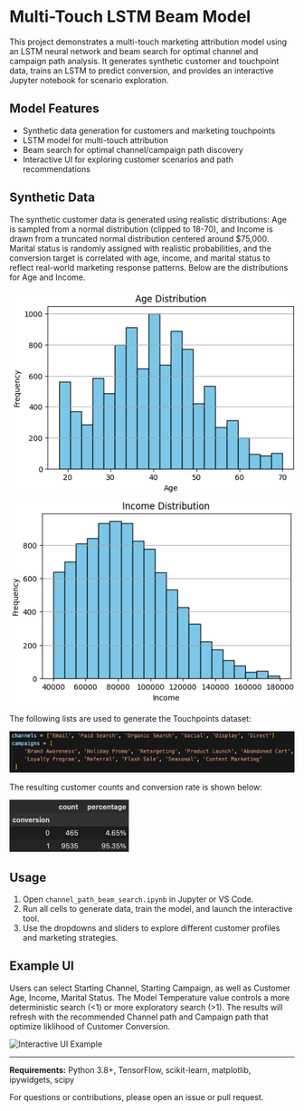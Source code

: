 # Multi-Touch LSTM Beam Model

This project demonstrates a multi-touch marketing attribution model using an LSTM neural network and beam search for optimal channel and campaign path analysis. It generates synthetic customer and touchpoint data, trains an LSTM to predict conversion, and provides an interactive Jupyter notebook for scenario exploration.

## Model Features
- Synthetic data generation for customers and marketing touchpoints
- LSTM model for multi-touch attribution
- Beam search for optimal channel/campaign path discovery
- Interactive UI for exploring customer scenarios and path recommendations

## Synthetic Data

The synthetic customer data is generated using realistic distributions: Age is sampled from a normal distribution (clipped to 18-70), and Income is drawn from a truncated normal distribution centered around $75,000. Marital status is randomly assigned with realistic probabilities, and the conversion target is correlated with age, income, and marital status to reflect real-world marketing response patterns. Below are the distributions for Age and Income.

![Age](img/age_ss.png)
![Income](img/income_ss.png)

The following lists are used to generate the Touchpoints dataset:

![lists](img/channel_campaign_lists.png)

The resulting customer counts and conversion rate is shown below:

![conv](img/conversion_perc.png)

## Usage
1. Open `channel_path_beam_search.ipynb` in Jupyter or VS Code.
2. Run all cells to generate data, train the model, and launch the interactive tool.
3. Use the dropdowns and sliders to explore different customer profiles and marketing strategies.

## Example UI

Users can select Starting Channel, Starting Campaign, as well as Customer Age, Income, Marital Status. The Model Temperature value controls a more deterministic search (<1) or more exploratory search (>1). The results will refresh with the recommended Channel path and Campaign path that optimize liklihood of Customer Conversion.

![Interactive UI Example](img/ipython-screenshot.png)

---

**Requirements:** Python 3.8+, TensorFlow, scikit-learn, matplotlib, ipywidgets, scipy

For questions or contributions, please open an issue or pull request.
